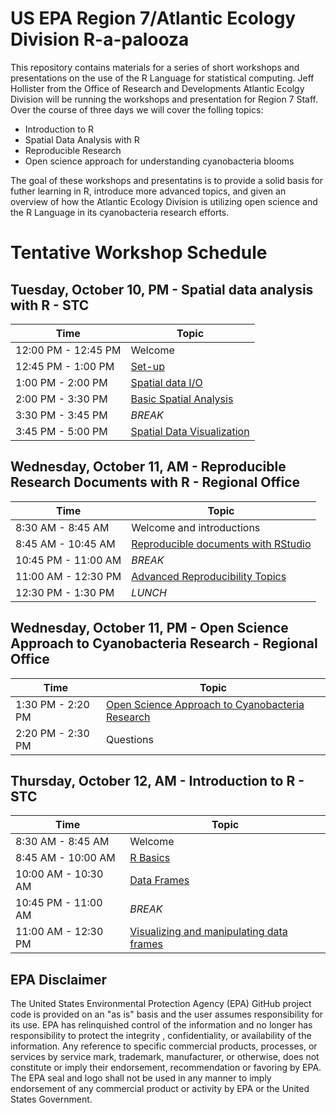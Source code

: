 
# US EPA Region 7/Atlantic Ecology Division R-a-palooza

This repository contains materials for a series of short workshops and presentations on the use of the R Language for statistical computing.  Jeff Hollister from the Office of Research and Developments Atlantic Ecolgy Division will be running the workshops and presentation for Region 7 Staff.  Over the course of three days we will cover the folling topics:

- Introduction to R 
- Spatial Data Analysis with R
- Reproducible Research
- Open science approach for understanding cyanobacteria blooms

The goal of these workshops and presentatins is to provide a solid basis for futher learning in R, introduce more advanced topics, and given an overview of how the Atlantic Ecology Division is utilizing open science and the R Language in its cyanobacteria research efforts.  

# Tentative Workshop Schedule

## Tuesday, October 10, PM - Spatial data analysis with R - STC

|Time             |Topic  |
|-----------------|-------|
|12:00 PM - 12:45 PM|Welcome|
|12:45 PM - 1:00 PM|[Set-up](lessons/set_up.md)|
|1:00 PM - 2:00 PM|[Spatial data I/O](lessons/spatial_data_io.md)|
|2:00 PM - 3:30 PM|[Basic Spatial Analysis](lessons/basic_spatial_analysis.md)|
|3:30 PM - 3:45 PM| *BREAK* |
|3:45 PM - 5:00 PM|[Spatial Data Visualization](lessons/spatial_data_viz.md)|

## Wednesday, October 11, AM - Reproducible Research Documents with R - Regional Office

|Time                | Topic                                     |
|------------------- | ----------------------------------------- |
|8:30 AM - 8:45 AM   | Welcome and introductions                 |
|8:45 AM - 10:45 AM  | [Reproducible documents with RStudio](lessons/repr_doc.md)|
|10:45 PM - 11:00 AM | *BREAK*|
|11:00 AM - 12:30 PM | [Advanced Reproducibility Topics](lessons/advanced_rr.md)|   
|12:30 PM - 1:30 PM  | *LUNCH*|

## Wednesday, October 11, PM - Open Science Approach to Cyanobacteria Research - Regional Office

|Time                | Topic                                     |
|------------------- | ----------------------------------------- |
|1:30 PM - 2:20 PM  | [Open Science Approach to Cyanobacteria Research](https://jwhollister.com/cyano_open_sci) |
|2:20 PM - 2:30 PM | Questions |

## Thursday, October 12, AM - Introduction to R - STC

|Time                | Topic                                     |
|------------------- | ----------------------------------------- |
|8:30 AM - 8:45 AM   | Welcome |
|8:45 AM - 10:00 AM  | [R Basics](lessons/r_basics.md) |
|10:00 AM - 10:30 AM | [Data Frames](lessons/data_frames.md) |
|10:45 PM - 11:00 AM | *BREAK*|
|11:00 AM - 12:30 PM | [Visualizing and manipulating data frames](lessons/data_manip_viz.md)  |   


## EPA Disclaimer
The United States Environmental Protection Agency (EPA) GitHub project code is provided on an "as is" basis and the user assumes responsibility for its use. EPA has relinquished control of the information and no longer has responsibility to protect the integrity , confidentiality, or availability of the information. Any reference to specific commercial products, processes, or services by service mark, trademark, manufacturer, or otherwise, does not constitute or imply their endorsement, recommendation or favoring by EPA. The EPA seal and logo shall not be used in any manner to imply endorsement of any commercial product or activity by EPA or the United States Government.